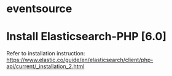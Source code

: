 # eventsource

# Install Elasticsearch-PHP [6.0] 
Refer to installation instruction: https://www.elastic.co/guide/en/elasticsearch/client/php-api/current/_installation_2.html

